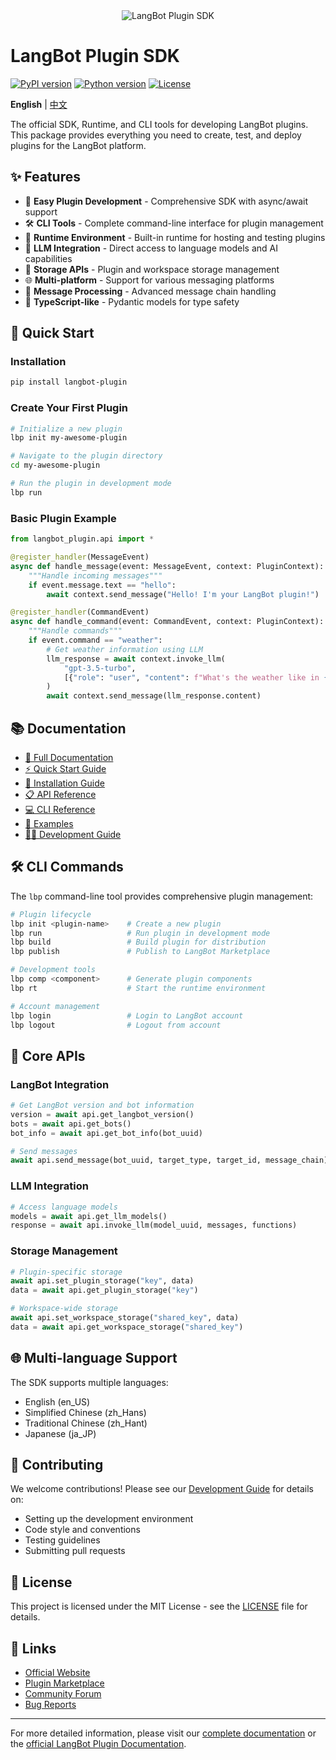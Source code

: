 <div align="center">
<img src="https://docs.langbot.app/langbot-plugin-social.png" alt="LangBot Plugin SDK" />
</div>

# LangBot Plugin SDK

[![PyPI version](https://badge.fury.io/py/langbot-plugin.svg)](https://badge.fury.io/py/langbot-plugin)
[![Python version](https://img.shields.io/pypi/pyversions/langbot-plugin.svg)](https://pypi.org/project/langbot-plugin/)
[![License](https://img.shields.io/github/license/langbot-app/langbot-plugin-sdk.svg)](https://github.com/langbot-app/langbot-plugin-sdk/blob/main/LICENSE)

**English** | [中文](README_zh.md)

The official SDK, Runtime, and CLI tools for developing LangBot plugins. This package provides everything you need to create, test, and deploy plugins for the LangBot platform.

## ✨ Features

- 🚀 **Easy Plugin Development** - Comprehensive SDK with async/await support
- 🛠️ **CLI Tools** - Complete command-line interface for plugin management
- 🔧 **Runtime Environment** - Built-in runtime for hosting and testing plugins
- 🤖 **LLM Integration** - Direct access to language models and AI capabilities
- 💾 **Storage APIs** - Plugin and workspace storage management
- 🌐 **Multi-platform** - Support for various messaging platforms
- 🔄 **Message Processing** - Advanced message chain handling
- 📝 **TypeScript-like** - Pydantic models for type safety

## 🚀 Quick Start

### Installation

```bash
pip install langbot-plugin
```

### Create Your First Plugin

```bash
# Initialize a new plugin
lbp init my-awesome-plugin

# Navigate to the plugin directory
cd my-awesome-plugin

# Run the plugin in development mode
lbp run
```

### Basic Plugin Example

```python
from langbot_plugin.api import *

@register_handler(MessageEvent)
async def handle_message(event: MessageEvent, context: PluginContext):
    """Handle incoming messages"""
    if event.message.text == "hello":
        await context.send_message("Hello! I'm your LangBot plugin!")

@register_handler(CommandEvent)
async def handle_command(event: CommandEvent, context: PluginContext):
    """Handle commands"""
    if event.command == "weather":
        # Get weather information using LLM
        llm_response = await context.invoke_llm(
            "gpt-3.5-turbo",
            [{"role": "user", "content": f"What's the weather like in {event.args[0]}?"}]
        )
        await context.send_message(llm_response.content)
```

## 📚 Documentation

- [📖 Full Documentation](docs/README.md)
- [⚡ Quick Start Guide](docs/quick-start.md)  
- [🔧 Installation Guide](docs/installation.md)
- [📋 API Reference](docs/api-reference/)
- [💻 CLI Reference](docs/cli-reference.md)
- [🎯 Examples](docs/examples/)
- [👩‍💻 Development Guide](docs/development/)

## 🛠️ CLI Commands

The `lbp` command-line tool provides comprehensive plugin management:

```bash
# Plugin lifecycle
lbp init <plugin-name>    # Create a new plugin
lbp run                   # Run plugin in development mode  
lbp build                 # Build plugin for distribution
lbp publish               # Publish to LangBot Marketplace

# Development tools
lbp comp <component>      # Generate plugin components
lbp rt                    # Start the runtime environment

# Account management  
lbp login                 # Login to LangBot account
lbp logout                # Logout from account
```

## 🔌 Core APIs

### LangBot Integration
```python
# Get LangBot version and bot information
version = await api.get_langbot_version()
bots = await api.get_bots()
bot_info = await api.get_bot_info(bot_uuid)

# Send messages
await api.send_message(bot_uuid, target_type, target_id, message_chain)
```

### LLM Integration
```python
# Access language models
models = await api.get_llm_models()
response = await api.invoke_llm(model_uuid, messages, functions)
```

### Storage Management
```python
# Plugin-specific storage
await api.set_plugin_storage("key", data)
data = await api.get_plugin_storage("key")

# Workspace-wide storage
await api.set_workspace_storage("shared_key", data)
data = await api.get_workspace_storage("shared_key")
```

## 🌐 Multi-language Support

The SDK supports multiple languages:
- English (en_US)
- Simplified Chinese (zh_Hans)  
- Traditional Chinese (zh_Hant)
- Japanese (ja_JP)

## 🤝 Contributing

We welcome contributions! Please see our [Development Guide](docs/development/) for details on:

- Setting up the development environment
- Code style and conventions
- Testing guidelines
- Submitting pull requests

## 📄 License

This project is licensed under the MIT License - see the [LICENSE](LICENSE) file for details.

## 🔗 Links

- [Official Website](https://langbot.app)
- [Plugin Marketplace](https://marketplace.langbot.app)
- [Community Forum](https://community.langbot.app)
- [Bug Reports](https://github.com/langbot-app/langbot-plugin-sdk/issues)

---

For more detailed information, please visit our [complete documentation](docs/README.md) or the [official LangBot Plugin Documentation](https://docs.langbot.app/zh/plugin/dev/tutor.html).